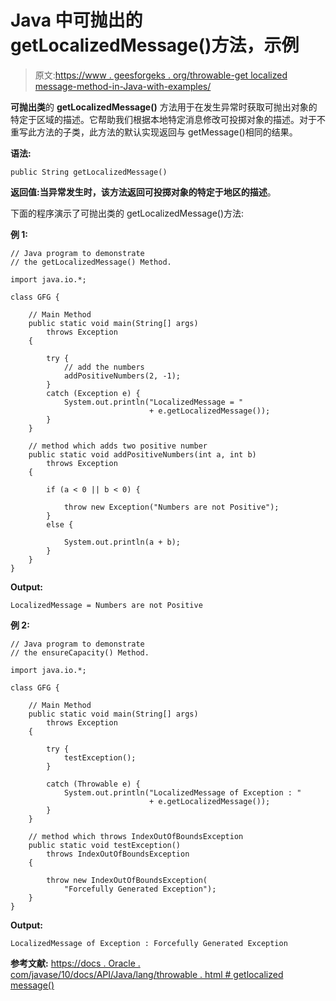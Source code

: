# Java 中可抛出的 getLocalizedMessage()方法，示例

> 原文:[https://www . geesforgeks . org/throwable-get localized message-method-in-Java-with-examples/](https://www.geeksforgeeks.org/throwable-getlocalizedmessage-method-in-java-with-examples/)

**可抛出类**的 **getLocalizedMessage()** 方法用于在发生异常时获取可抛出对象的特定于区域的描述。它帮助我们根据本地特定消息修改可投掷对象的描述。对于不重写此方法的子类，此方法的默认实现返回与 getMessage()相同的结果。

**语法:**

```
public String getLocalizedMessage()
```

**返回值:**当异常发生时，该方法返回**可投掷对象的特定于地区的描述**。

下面的程序演示了可抛出类的 getLocalizedMessage()方法:

**例 1:**

```
// Java program to demonstrate
// the getLocalizedMessage() Method.

import java.io.*;

class GFG {

    // Main Method
    public static void main(String[] args)
        throws Exception
    {

        try {
            // add the numbers
            addPositiveNumbers(2, -1);
        }
        catch (Exception e) {
            System.out.println("LocalizedMessage = "
                               + e.getLocalizedMessage());
        }
    }

    // method which adds two positive number
    public static void addPositiveNumbers(int a, int b)
        throws Exception
    {

        if (a < 0 || b < 0) {

            throw new Exception("Numbers are not Positive");
        }
        else {

            System.out.println(a + b);
        }
    }
}
```

**Output:**

```
LocalizedMessage = Numbers are not Positive

```

**例 2:**

```
// Java program to demonstrate
// the ensureCapacity() Method.

import java.io.*;

class GFG {

    // Main Method
    public static void main(String[] args)
        throws Exception
    {

        try {
            testException();
        }

        catch (Throwable e) {
            System.out.println("LocalizedMessage of Exception : "
                               + e.getLocalizedMessage());
        }
    }

    // method which throws IndexOutOfBoundsException
    public static void testException()
        throws IndexOutOfBoundsException
    {

        throw new IndexOutOfBoundsException(
            "Forcefully Generated Exception");
    }
}
```

**Output:**

```
LocalizedMessage of Exception : Forcefully Generated Exception

```

**参考文献:**
[https://docs . Oracle . com/javase/10/docs/API/Java/lang/throwable . html # getlocalized message()](https://docs.oracle.com/javase/10/docs/api/java/lang/Throwable.html#getLocalizedMessage())